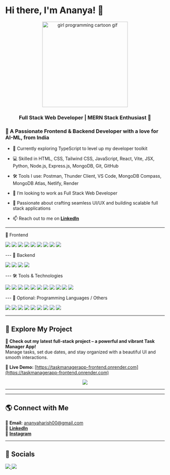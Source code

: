 # Hi there, I'm Ananya! 👋  

<p align="center">
  <img src="https://media.giphy.com/media/qgQUggAC3Pfv687qPC/giphy.gif" height="270" alt="girl programming cartoon gif" />
</p>

<h3 align="center">Full Stack Web Developer | MERN Stack Enthusiast 🚀</h3>


### 🚀 A Passionate Frontend & Backend Developer with a love for AI-ML, from India

- 🌱 Currently exploring TypeScript to level up my developer toolkit

- 💻 Skilled in HTML, CSS, Tailwind CSS, JavaScript, React, Vite, JSX, Python, Node.js, Express.js, MongoDB, Git, GitHub

- 🛠️ Tools I use: Postman, Thunder Client, VS Code, MongoDB Compass, MongoDB Atlas, Netlify, Render
  
- 👯 I’m looking to work as Full Stack Web Developer
  
- 🎨 Passionate about crafting seamless UI/UX and building scalable full stack applications  

- 📫 Reach out to me on **[LinkedIn](https://www.linkedin.com/in/ananya-a-h)**  

---
🧩 Frontend
<p align="left">
  <img src="https://img.shields.io/badge/-HTML5-E34F26?style=flat-square&logo=html5&logoColor=white">
  <img src="https://img.shields.io/badge/-CSS3-1572B6?style=flat-square&logo=css3&logoColor=white">
  <img src="https://img.shields.io/badge/-JavaScript-F7DF1E?style=flat-square&logo=javascript&logoColor=black">
  <img src="https://img.shields.io/badge/-JSX-61DAFB?style=flat-square&logo=react&logoColor=white">
  <img src="https://img.shields.io/badge/-React-61DAFB?style=flat-square&logo=react&logoColor=black">
  <img src="https://img.shields.io/badge/-TailwindCSS-38B2AC?style=flat-square&logo=tailwind-css&logoColor=white">
  <img src="https://img.shields.io/badge/-Vite-646CFF?style=flat-square&logo=vite&logoColor=white">
  <img src="https://img.shields.io/badge/-Material%20UI-0081CB?style=flat-square&logo=mui&logoColor=white">
  <img src="https://img.shields.io/badge/-REST%20API-25A162?style=flat-square&logo=fastapi&logoColor=white">
</p>
---
🧰 Backend
<p align="left">
  <img src="https://img.shields.io/badge/-Node.js-339933?style=flat-square&logo=node.js&logoColor=white">
  <img src="https://img.shields.io/badge/-Express.js-000000?style=flat-square&logo=express&logoColor=white">
  <img src="https://img.shields.io/badge/-MongoDB-47A248?style=flat-square&logo=mongodb&logoColor=white">
  <img src="https://img.shields.io/badge/-JWT-000000?style=flat-square&logo=jsonwebtokens&logoColor=white">
</p>
---
🛠️ Tools & Technologies
<p align="left">
  <img src="https://img.shields.io/badge/-npm-CB3837?style=flat-square&logo=npm&logoColor=white">
  <img src="https://img.shields.io/badge/-Postman-FF6C37?style=flat-square&logo=postman&logoColor=white">
  <img src="https://img.shields.io/badge/-Thunder_Client-1D1D1D?style=flat-square&logo=thunderclient&logoColor=00BFFF">
  <img src="https://img.shields.io/badge/-Git-F05032?style=flat-square&logo=git&logoColor=white">
  <img src="https://img.shields.io/badge/-GitHub-181717?style=flat-square&logo=github&logoColor=white">
  <img src="https://img.shields.io/badge/-VSCode-007ACC?style=flat-square&logo=visual-studio-code&logoColor=white">
  <img src="https://img.shields.io/badge/-Canva-00C4CC?style=flat-square&logo=canva&logoColor=white">
  <img src="https://img.shields.io/badge/-Adobe-FF0000?style=flat-square&logo=adobe&logoColor=white">
  <img src="https://img.shields.io/badge/-Vercel-000000?style=flat-square&logo=vercel&logoColor=white">
  <img src="https://img.shields.io/badge/-Render-46E3B7?style=flat-square&logo=render&logoColor=white">
<img src="https://img.shields.io/badge/-Visual%20Studio-5C2D91?style=flat-square&logo=visual-studio&logoColor=white">
</p>
---
🧠 Optional: Programming Languages / Others
<p align="left">
  <img src="https://img.shields.io/badge/-Python-3776AB?style=flat-square&logo=python&logoColor=white">
  <img src="https://img.shields.io/badge/-C-A8B9CC?style=flat-square&logo=c&logoColor=white">
  <img src="https://img.shields.io/badge/-C++-00599C?style=flat-square&logo=c%2B%2B&logoColor=white">
  <img src="https://img.shields.io/badge/-Java-007396?style=flat-square&logo=java&logoColor=white">
  <img src="https://img.shields.io/badge/-Pandas-150458?style=flat-square&logo=pandas&logoColor=white">
  <img src="https://img.shields.io/badge/-NumPy-013243?style=flat-square&logo=numpy&logoColor=white">
  <img src="https://img.shields.io/badge/-Scikit%20Learn-F7931E?style=flat-square&logo=scikitlearn&logoColor=white">
  <img src="https://img.shields.io/badge/-Machine%20Learning-FF6F00?style=flat-square&logo=scikitlearn&logoColor=white">
  <img src="https://img.shields.io/badge/-Artificial%20Intelligence-1E4D2B?style=flat-square&logo=ai&logoColor=white">
</p>

---
## 🚀 Explore My Project

🎯 **Check out my latest full-stack project – a powerful and vibrant Task Manager App!**  
Manage tasks, set due dates, and stay organized with a beautiful UI and smooth interactions.

🔗 **Live Demo:** [https://taskmanagerapp-frontend.onrender.com](https://taskmanagerapp-frontend.onrender.com)

<p align="center">
  <a href="https://taskmanagerapp-frontend.onrender.com" target="_blank">
    <img src="https://img.shields.io/badge/Live_App-Click_to_Visit-8A2BE2?style=for-the-badge&logo=rocket&logoColor=white">
  </a>
</p>

---

---


## 🌎 **Connect with Me**  
📧 **Email:** ananyaharish00@gmail.com  
💼 **[LinkedIn](https://www.linkedin.com/in/ananya-a-h)**  
📸 **[Instagram](https://www.instagram.com/ananyaaharishh/)**  


---

## 📱 **Socials**  
<p align="left">
  <a href="https://www.linkedin.com/in/ananya-a-h" target="_blank">
    <img src="https://img.shields.io/badge/-LinkedIn-0077B5?style=for-the-badge&logo=linkedin&logoColor=white">
  </a>
  <a href="https://www.instagram.com/ananyaaharishh/" target="_blank">
    <img src="https://img.shields.io/badge/-Instagram-E4405F?style=for-the-badge&logo=instagram&logoColor=white">
  </a>
</p>
